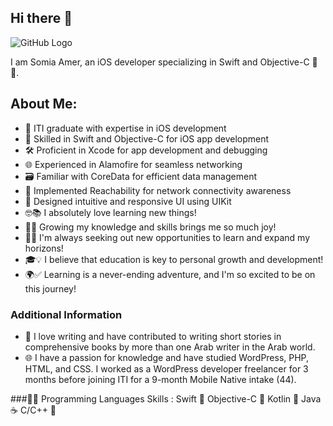 ## Hi there 👋
![GitHub Logo](https://github.com/somia213/somia213/assets/105312434/b7e4283a-22f4-4d40-8162-94f4092040bc)

I am Somia Amer, an iOS developer specializing in Swift and Objective-C 💪🔥.

## About Me:

- 💪 ITI graduate with expertise in iOS development
- 📱 Skilled in Swift and Objective-C for iOS app development
- 🛠️ Proficient in Xcode for app development and debugging
- 🌐 Experienced in Alamofire for seamless networking
- 🗃️ Familiar with CoreData for efficient data management
- 📶 Implemented Reachability for network connectivity awareness
- 🎨 Designed intuitive and responsive UI using UIKit
- 🤓📚 I absolutely love learning new things!
- 🌱🧠 Growing my knowledge and skills brings me so much joy!
- 🚀🌟 I'm always seeking out new opportunities to learn and expand my horizons!
- 🎓💡 I believe that education is key to personal growth and development!
- 🌍✅ Learning is a never-ending adventure, and I'm so excited to be on this journey!

### Additional Information

- 📝 I love writing and have contributed to writing short stories in comprehensive books by more than one Arab writer in the Arab world.
- 🌐 I have a passion for knowledge and have studied WordPress, PHP, HTML, and CSS. I worked as a WordPress developer freelancer for 3 months before joining ITI for a 9-month Mobile Native intake (44).

###👨‍💻 Programming Languages Skills :
Swift 🚀
Objective-C 📱
Kotlin 🚀
Java ☕️
C/C++ 🔧

<!-- Write a brief introduction about yourself, your background, interests, and any relevant experience or projects. -->
<!--
**somia213/somia213** is a ✨ _special_ ✨ repository because its `README.md` (this file) appears on your GitHub profile.

Here are some ideas to get you started:

- 🔭 I’m currently working on ...
- 🌱 I’m currently learning ...
- 👯 I’m looking to collaborate on ...
- 🤔 I’m looking for help with ...
- 💬 Ask me about ...
- 📫 How to reach me: ...
- 😄 Pronouns: ...
- ⚡ Fun fact: ...
-->

